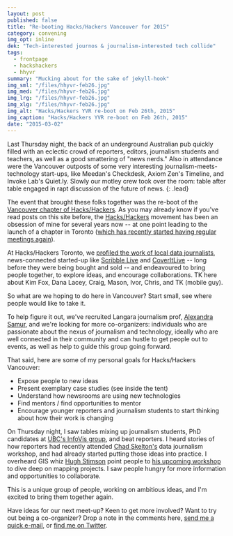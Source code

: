 ```yaml
---
layout: post
published: false
title: "Re-booting Hacks/Hackers Vancouver for 2015"
category: convening
img_opt: inline
dek: "Tech-interested journos & journalism-interested tech collide"
tags: 
  - frontpage
  - hackshackers
  - hhyvr
summary: "Mucking about for the sake of jekyll-hook"
img_sml: "/files/hhyvr-feb26.jpg"
img_med: "/files/hhyvr-feb26.jpg"
img_lrg: "/files/hhyvr-feb26.jpg"
img_xlg: "/files/hhyvr-feb26.jpg"
img_alt: "Hacks/Hackers YVR re-boot on Feb 26th, 2015"
img_caption: "Hacks/Hackers YVR re-boot on Feb 26th, 2015"
date: "2015-03-02"
---
```


Last Thursday night, the back of an underground Australian pub quickly filled with an eclectic crowd of reporters, editors, journalism students and teachers, as well as a good smattering of "news nerds." Also in attendance were the Vancouver outposts of some very interesting journalism-meets-technology start-ups, like Meedan's Checkdesk, Axiom Zen's Timeline, and Invoke Lab's Quiet.ly. Slowly our motley crew took over the room: table after table engaged in rapt discussion of the future of news.
{: .lead} 

The event that brought these folks together was the re-boot of the [Vancouver chapter of Hacks/Hackers](http://www.meetup.com/HacksHackersVancouver/). As you may already know if you've read posts on this site before, the [Hacks/Hackers](http://hackshackers.com/) movement has been an obsession of mine for several years now -- at one point leading to the launch of a chapter in Toronto ([which has recently started having regular meetings again](http://www.meetup.com/Hacks-Hackers-Toronto/messages/boards/thread/45652352)).

At Hacks/Hackers Toronto, we [profiled the work of local data journalists](https://www.youtube.com/watch?v=_RiDlyARNIU), news-connected started-up like [Scribble Live](https://www.youtube.com/watch?v=hRGJ5z5LGv8) and [CoverItLive](https://www.youtube.com/watch?v=hRGJ5z5LGv8) -- long before they were being bought and sold -- and endeavoured to bring people together, to explore ideas, and encourage collaborations. TK here about Kim Fox, Dana Lacey, Craig, Mason, Ivor, Chris, and TK (mobile guy).

So what are we hoping to do here in Vancouver? Start small, see where people would like to take it.

To help figure it out, we've recruited Langara journalism prof, [Alexandra Samur](http://www.alexandrasamur.com/teaching/), and we're looking for more co-organizers: individuals who are passionate about the nexus of journalism and technology, ideally who are well connected in their community and can hustle to get people out to events, as well as help to guide this group going forward.

That said, here are some of my personal goals for Hacks/Hackers Vancouver:

* Expose people to new ideas
* Present exemplary case studies (see inside the tent)
* Understand how newsrooms are using new technologies
* Find mentors / find opportunities to mentor
* Encourage younger reporters and journalism students to start thinking about how their work is changing

On Thursday night, I saw tables mixing up journalism students, PhD candidates at [UBC's InfoVis group](http://www.cs.ubc.ca/group/infovis/), and beat reporters. I heard stories of how reporters had recently attended [Chad Skelton's](http://www.chadskelton.com/p/workshops.html) data journalism workshop, and had already started putting those ideas into practice. I overheard GIS whiz [Hugh Stimson](http://geocology.ca/) point people to [his upcoming workshop](http://www.thetyee.ca/MasterClass/Spring2015/Hugh-Stimson/) to dive deep on mapping projects. I saw people hungry for more information and opportunities to collaborate.

This is a unique group of people, working on ambitious ideas, and I'm excited to bring them together again.

Have ideas for our next meet-up? Keen to get more involved? Want to try out being a co-organizer? Drop a note in the comments here, [send me a quick e-mail](TK), or [find me on Twitter](http://twitter.com/phillipadsmith).

